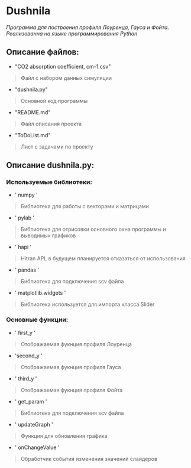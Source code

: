 # Dushnila
_Программа для построения профиля Лоуренца, Гауса и Фойта._
_Реализованна на языке программирования Python_
## Описание файлов:
- "CO2 absorption coefficient, cm-1.csv"
> Файл с набором данных симуляции 
- "dushnila.py"
> Основной код программы 
- "README.md"
> Файл описания проекта 
- "ToDoList.md"
> Лист с задачами по проекту 
## Описание dushnila.py:
### Используемые библиотеки:
- ' numpy '
> Библиотека для работы с векторами и матрицами 
- ' pylab '
> Библиотека для отрисовки основного окна программы и выводимых графиков 
- ' hapi '
> Hitran API, в будущем планируется отказаться от использования 
- ' pandas '
> Библиотека для подключения scv файла 
- ' matplotlib.widgets ' 
> Библиотека используется для импорта класса Slider 
### Основные функции:
- ' first_y '
> Отображаемая фукнция профиля Лоуренца 
-  'second_y '
> Отображаемая фукнция профиля Гауса 
- ' third_y '
> Отображаемая фукнция профиля Фойта 
- ' get_param '
> Библиотека для подключения scv файла 
- ' updateGraph ' 
> Функция для обновления графика 
- ' onChangeValue '
> Обработчик события изменения значений слайдеров 